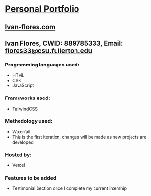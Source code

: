 # [Personal Portfolio](ivan-flores.com)
## [Ivan-flores.com](ivan-flores.com)
## Ivan Flores, CWID: 889785333, Email: flores33@csu.fullerton.edu
### Programming languages used:
- HTML
- CSS
- JavaScript
### Frameworks used: 
- TailwindCSS
### Methodology used:
- Waterfall
- This is the first iteration, changes will be made as new projects are developed

### Hosted by:
- Vercel

### Features to be added
- Testimonial Section once I complete my current intership



